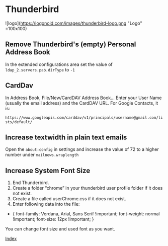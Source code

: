 # Thunderbird

![logo](https://logonoid.com/images/thunderbird-logo.png "Logo" =100x100)

## Remove Thunderbird's (empty) Personal Address Book

In the extended configurations area set the value of `ldap_2.servers.pab.dirType` to `-1`

## CardDav

In Address Book, File/New/CardDAV Address Book... Enter your User Name (usually the email address) and the CardDAV URL. For Google Contacts, it is:

`https://www.googleapis.com/carddav/v1/principals/username@gmail.com/lists/default/` 

## Increase textwidth in plain text emails

Open the `about:config` in settings and increase the value of 72 to a higher number under `mailnews.wraplength`

## Increase System Font Size


1. End Thunderbird.
2. Create a folder “chrome” in your thunderbird user profile folder if it does not exist.
3. Create a file called userChrome.css if it does not exist.
4. Enter following data into the file:

* {
font-family: Verdana, Arial, Sans Serif !important;
font-weight: normal !important;
font-size: 12px !important;
}

You can change font size and used font as you want.

[Index](index.md)
